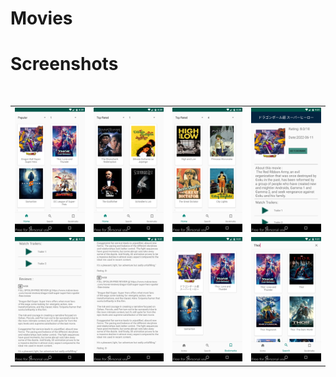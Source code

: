 # Movies
# Screenshots
<br>
<table>
    <tr>
        <td><img src = "/Screenshots/1.png" ></td>
        <td><img src = "/Screenshots/2.png" ></td>
        <td><img src = "/Screenshots/3.png" ></td>
        <td><img src = "/Screenshots/4.png" ></td>
    </tr>
     <tr>
        <td><img src = "/Screenshots/5.png" ></td>
        <td><img src = "/Screenshots/6.png" ></td>
        <td><img src = "/Screenshots/7.png" ></td>
        <td><img src = "/Screenshots/8.png" ></td>
    </tr>
</table>    
<br>
